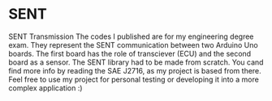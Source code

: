 # SENT
SENT Transmission
The codes I published are for my engineering degree exam. They represent the SENT communication between two Arduino Uno boards.
The first board has the role of transciever (ECU) and the second board as a sensor.
The SENT library had to be made from scratch. You cand find more info by reading the SAE J2716, as my project is based from there.
Feel free to use my project for personal testing or developing it into a more complex application :) 
